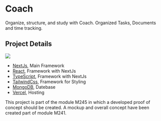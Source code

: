 # Coach

Organize, structure, and study with Coach. Organized Tasks, Documents and time tracking. 


## Project Details
<img src="https://skillicons.dev/icons?i=nextjs,ts,tailwind,mongodb,vercel"/>

- [NextJs](https://nextjs.org/), Main Framework
- [React](https://react.dev/), Framework with NextJs
- [TypeScript](https://www.typescriptlang.org/), Framework with NextJs
- [TailwindCss](https://tailwindcss.com/), Framework for Styling
- [MongoDB](https://mongodb.com/), Datebase
- [Vercel](https://vercel.com/), Hosting

This project is part of the module M245 in which a developed proof of concept should be created. A mockup and overall concept have been created part of module M241. 
